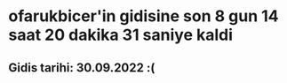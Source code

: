 # ofarukbicer'in gidisine son 8 gun 14 saat 20 dakika 31 saniye kaldi

## Gidis tarihi: 30.09.2022 :(